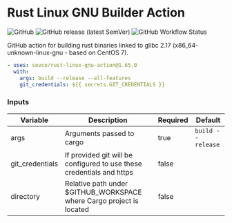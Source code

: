Rust Linux GNU Builder Action
========================

![GitHub](https://img.shields.io/github/license/sevco/rust-linux-gnu-action)
![GitHub release (latest SemVer)](https://img.shields.io/github/v/release/sevco/rust-linux-gnu-action)
![GitHub Workflow Status](https://img.shields.io/github/workflow/status/sevco/rust-linux-gnu-action/CI)

GitHub action for building rust binaries linked to glibc 2.17 (x86_64-unknown-linux-gnu - based on CentOS 7).

```yaml
- uses: sevco/rust-linux-gnu-action@1.65.0
  with:
    args: build --release --all-features
    git_credentials: ${{ secrets.GIT_CREDENTIALS }}
```
### Inputs
| Variable | Description | Required | Default |
|----------|-------------|----------|---------|
| args     | Arguments passed to cargo | true | `build --release` | 
| git_credentials | If provided git will be configured to use these credentials and https | false | |
| directory | Relative path under $GITHUB_WORKSPACE where Cargo project is located | false | |
